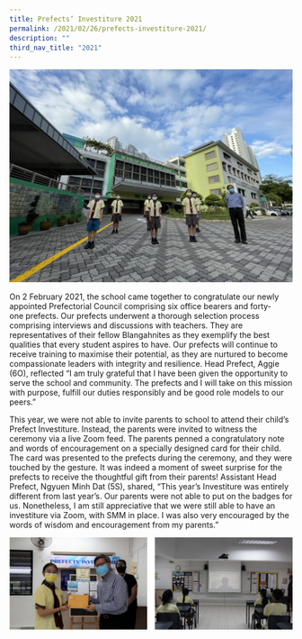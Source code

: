 ```yaml
---
title: Prefects’ Investiture 2021
permalink: /2021/02/26/prefects-investiture-2021/
description: ""
third_nav_title: "2021"
---
```

<img src="/images/Prefectorial-Council-1024x768.jpg">
<p>On 2 February 2021, the school came together to congratulate our newly appointed Prefectorial Council comprising six office bearers and forty-one&nbsp;prefects. Our prefects underwent a thorough selection process comprising interviews and discussions with teachers. They are representatives of their fellow Blangahnites as they exemplify the best qualities that every student aspires to have. Our prefects will continue to receive training to maximise their potential, as they are nurtured to become compassionate leaders with integrity and resilience. Head Prefect, Aggie (6O), reflected “I am truly grateful that I have been given the opportunity to serve the school and community. The prefects and I will take on this mission with purpose, fulfill our duties responsibly and be good role models to our peers.”</p>
<p>This year, we were not able to invite parents to school to attend their child’s Prefect Investiture. Instead, the parents were invited to witness the ceremony via a live Zoom feed. The parents penned a congratulatory note and words of encouragement on a specially designed card for their child. The card was presented to the prefects during the ceremony, and they were touched by the gesture. It was indeed a moment of sweet surprise for the prefects to receive the thoughtful gift from their parents! Assistant Head Prefect, Ngyuen Minh Dat (5S), shared, “This year’s Investiture was entirely different from last year’s. Our parents were not able to put on the badges for us. Nonetheless, I am still appreciative that we were still able to have an investiture via Zoom, with SMM in place. I was also very encouraged by the words of wisdom and encouragement from my parents.”</p>
<img src="/images/prefect.png">